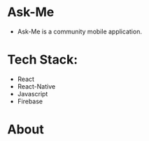 # Ask-Me
* Ask-Me is a community mobile application.
# Tech Stack:
* React
* React-Native
* Javascript
* Firebase
# About
